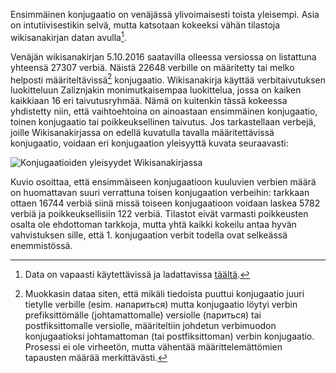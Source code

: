 
Ensimmäinen konjugaatio on venäjässä ylivoimaisesti toista yleisempi. Asia on
intutiivisestikin selvä, mutta katsotaan kokeeksi vähän tilastoja wikisanakirjan
datan avulla[^wikilink]. 

[^wikilink]:Data on vapaasti käytettävissä ja ladattavissa [täältä](https://dumps.wikimedia.org/ruwiktionary).

Venäjän wikisanakirjan 5.10.2016 saatavilla olleessa versiossa on listattuna  
yhteensä 27307 verbiä. Näistä 22648 verbille on
määritetty  tai melko helposti määriteltävissä[^mitenmaar] konjugaatio. Wikisanakirja
käyttää verbitaivutuksen luokitteluun Zaliznjakin monimutkaisempaa luokittelua, jossa on
kaiken kaikkiaan 16 eri taivutusryhmää. Nämä on kuitenkin tässä kokeessa yhdistetty niin,
että vaihtoehtoina on ainoastaan ensimmäinen konjugaatio, toinen konjugaatio tai
poikkeuksellinen taivutus. Jos tarkastellaan verbejä, joille Wikisanakirjassa on edellä
kuvatulla tavalla määritettävissä konjugaatio, voidaan eri konjugaation yleisyyttä kuvata
seuraavasti:


![Konjugaatioiden yleisyydet Wikisanakirjassa](figure/wikidata-1.svg)

Kuvio osoittaa, että ensimmäiseen konjugaatioon kuuluvien verbien määrä on huomattavan
suuri verrattuna toisen konjugaation verbeihin: tarkkaan ottaen 16744 
verbiä siinä missä toiseen konjugaatioon voidaan laskea 5782 verbiä
ja poikkeuksellisiin 122 verbiä. Tilastot eivät
varmasti poikkeusten osalta ole ehdottoman tarkkoja, mutta yhtä kaikki kokeilu antaa hyvän
vahvistuksen sille, että 1. konjugaation verbit todella ovat selkeässä enemmistössä.



[^mitenmaar]: Muokkasin dataa siten, että mikäli tiedoista puuttui konjugaatio juuri
tietylle verbille (esim. напариться) mutta konjugaatio löytyi verbin prefiksittömälle
(johtamattomalle) versiolle  (париться) tai postfiksittomalle versiolle, määriteltiin 
johdetun verbimuodon konjugaatioksi johtamattoman (tai postfiksittoman) verbin
konjugaatio. Prosessi ei ole virheetön, mutta vähentää määrittelemättömien tapausten
määrää merkittävästi.

